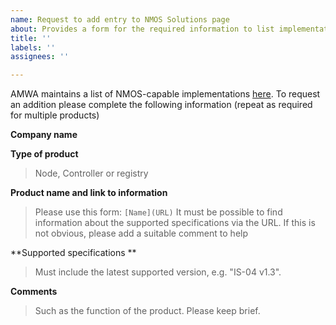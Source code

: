 ```yaml
---
name: Request to add entry to NMOS Solutions page
about: Provides a form for the required information to list implementations
title: ''
labels: ''
assignees: ''

---
```


AMWA maintains a list of NMOS-capable implementations [here](https://specs.amwa.tv/nmos/branches/main/docs/NMOS_Solutions.html).  To request an addition please complete the following information (repeat as required for multiple products)

**Company name**

**Type of product**

> Node, Controller or registry

**Product name and link to information**

> Please use this form: `[Name](URL)`
> It must be possible to find information about the supported specifications via the URL. If this is not obvious, please add a suitable comment to help

**Supported specifications **

> Must include the latest supported version, e.g. "IS-04 v1.3".

**Comments**

> Such as the function of the product. Please keep brief.
